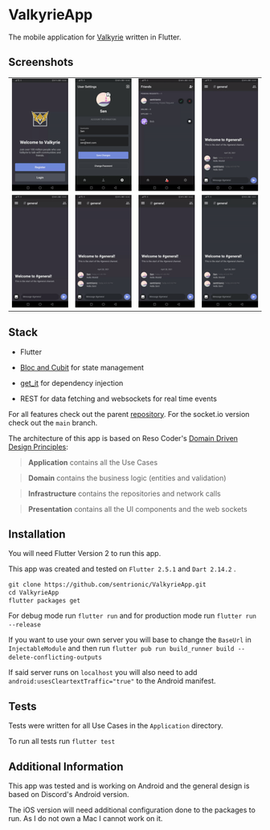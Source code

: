 # ValkyrieApp

The mobile application for [Valkyrie](https://github.com/sentrionic/Valkyrie) written in Flutter.

## Screenshots

<table><tr>
  <tr>
    <td><img src="./assets/github/auth.gif" width="180"></td>
    <td><img src="./assets/github/account.jpg" width="180"></td>
    <td><img src="./assets/github/friends.gif" width="180"></td>
    <td><img src="./assets/github/channels.gif" width="180"></td>
    </tr>
    <tr>
    <td><img src="./assets/github/chat.gif" width="180"></td>
    <td><img src="./assets/github/guilds.gif" width="180"></td>
    <td><img src="./assets/github/directmessage.gif" width="180"></td>
    <td><img src="./assets/github/notifications.gif" width="180"></td>
  </tr>
  </table>

## Stack

- Flutter

- [Bloc and Cubit](https://bloclibrary.dev/#/) for state management

- [get_it](https://pub.dev/packages/get_it) for dependency injection

- REST for data fetching and websockets for real time events

For all features check out the parent [repository](https://github.com/sentrionic/Valkyrie).
For the socket.io version check out the `main` branch.

The architecture of this app is based on Reso Coder's [Domain Driven Design Principles](https://resocoder.com/2020/03/09/flutter-firebase-ddd-course-1-domain-driven-design-principles/):

> **Application** contains all the Use Cases

> **Domain** contains the business logic (entities and validation)

> **Infrastructure** contains the repositories and network calls

> **Presentation** contains all the UI components and the web sockets

## Installation

You will need Flutter Version 2 to run this app.

This app was created and tested on `Flutter 2.5.1` and `Dart 2.14.2` .

```
git clone https://github.com/sentrionic/ValkyrieApp.git
cd ValkyrieApp
flutter packages get
```

For debug mode run `flutter run` and for production mode run `flutter run --release`

If you want to use your own server you will base to change the `BaseUrl` in `InjectableModule`
and then run `flutter pub run build_runner build --delete-conflicting-outputs`

If said server runs on `localhost` you will also need to add `android:usesCleartextTraffic="true"` to the Android manifest.

## Tests

Tests were written for all Use Cases in the `Application` directory.

To run all tests run `flutter test`

## Additional Information

This app was tested and is working on Android and the general design is based on Discord's Android version.

The iOS version will need additional configuration done to the packages to run.
As I do not own a Mac I cannot work on it.
